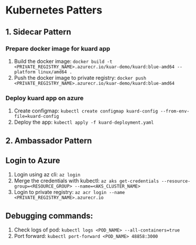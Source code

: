 # Kubernetes Patters

## 1. Sidecar Pattern

### Prepare docker image for kuard app
1. Build the docker image: `docker build -t <PRIVATE_REGISTRY_NAME>.azurecr.io/kuar-demo/kuard:blue-amd64 --platform linux/amd64 .`
2. Push the docker image to private registry: `docker push <PRIVATE_REGISTRY_NAME>.azurecr.io/kuar-demo/kuard:blue-amd64`

### Deploy kuard app on azure
1. Create configmap: `kubectl create configmap kuard-config --from-env-file=kuard-config`
2. Deploy the app: `kubectl apply -f kuard-deployment.yaml`

## 2. Ambassador Pattern


## Login to Azure
1. Login using az cli: `az login`
2. Merge the credentials with kubectl: `az aks get-credentials --resource-group=<RESOURCE_GROUP> --name=<AKS_CLUSTER_NAME>`
3. Login to private registry: `az acr login --name <PRIVATE_REGISTRY_NAME>.azurecr.io`

## Debugging commands:
1. Check logs of pod: `kubectl logs <POD_NAME> --all-containers=true`
2. Port forward: `kubectl port-forward <POD_NAME> 48858:3000`